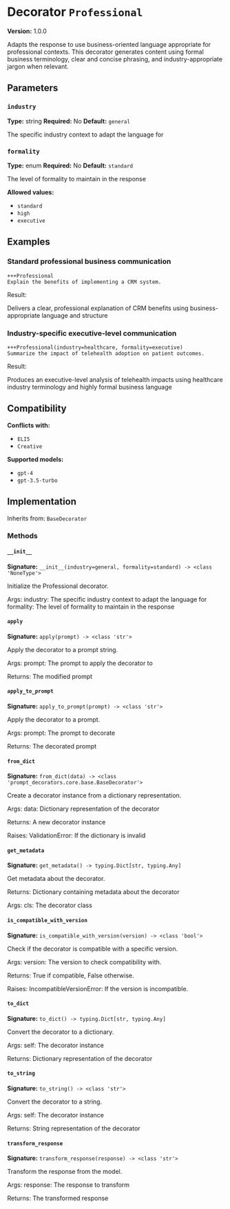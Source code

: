 # Decorator `Professional`

**Version:** 1.0.0

Adapts the response to use business-oriented language appropriate for professional contexts. This decorator generates content using formal business terminology, clear and concise phrasing, and industry-appropriate jargon when relevant.

## Parameters

### `industry`

**Type:** string
**Required:** No
**Default:** `general`

The specific industry context to adapt the language for

### `formality`

**Type:** enum
**Required:** No
**Default:** `standard`

The level of formality to maintain in the response

**Allowed values:**

- `standard`
- `high`
- `executive`

## Examples

### Standard professional business communication

```
+++Professional
Explain the benefits of implementing a CRM system.
```

Result:

Delivers a clear, professional explanation of CRM benefits using business-appropriate language and structure

### Industry-specific executive-level communication

```
+++Professional(industry=healthcare, formality=executive)
Summarize the impact of telehealth adoption on patient outcomes.
```

Result:

Produces an executive-level analysis of telehealth impacts using healthcare industry terminology and highly formal business language

## Compatibility

**Conflicts with:**

- `ELI5`
- `Creative`

**Supported models:**

- `gpt-4`
- `gpt-3.5-turbo`

## Implementation

Inherits from: `BaseDecorator`

### Methods

#### `__init__`

**Signature:** `__init__(industry=general, formality=standard) -> <class 'NoneType'>`

Initialize the Professional decorator.

Args:
    industry: The specific industry context to adapt the language for
    formality: The level of formality to maintain in the response

#### `apply`

**Signature:** `apply(prompt) -> <class 'str'>`

Apply the decorator to a prompt string.

Args:
    prompt: The prompt to apply the decorator to


Returns:
    The modified prompt

#### `apply_to_prompt`

**Signature:** `apply_to_prompt(prompt) -> <class 'str'>`

Apply the decorator to a prompt.

Args:
    prompt: The prompt to decorate

Returns:
    The decorated prompt

#### `from_dict`

**Signature:** `from_dict(data) -> <class 'prompt_decorators.core.base.BaseDecorator'>`

Create a decorator instance from a dictionary representation.

Args:
    data: Dictionary representation of the decorator

Returns:
    A new decorator instance

Raises:
    ValidationError: If the dictionary is invalid

#### `get_metadata`

**Signature:** `get_metadata() -> typing.Dict[str, typing.Any]`

Get metadata about the decorator.

Returns:
    Dictionary containing metadata about the decorator


Args:
    cls: The decorator class

#### `is_compatible_with_version`

**Signature:** `is_compatible_with_version(version) -> <class 'bool'>`

Check if the decorator is compatible with a specific version.

Args:
    version: The version to check compatibility with.


Returns:
    True if compatible, False otherwise.


Raises:
    IncompatibleVersionError: If the version is incompatible.

#### `to_dict`

**Signature:** `to_dict() -> typing.Dict[str, typing.Any]`

Convert the decorator to a dictionary.

Args:
    self: The decorator instance

Returns:
    Dictionary representation of the decorator

#### `to_string`

**Signature:** `to_string() -> <class 'str'>`

Convert the decorator to a string.

Args:
    self: The decorator instance

Returns:
    String representation of the decorator

#### `transform_response`

**Signature:** `transform_response(response) -> <class 'str'>`

Transform the response from the model.

Args:
    response: The response to transform

Returns:
    The transformed response
